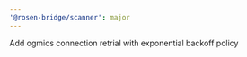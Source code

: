```yaml
---
'@rosen-bridge/scanner': major
---
```


Add ogmios connection retrial with exponential backoff policy
